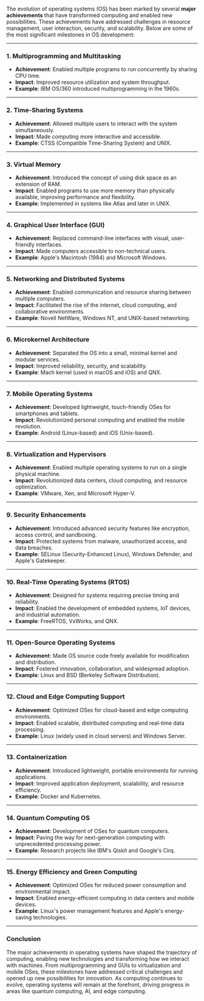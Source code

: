 The evolution of operating systems (OS) has been marked by several **major achievements** that have transformed computing and enabled new possibilities. These achievements have addressed challenges in resource management, user interaction, security, and scalability. Below are some of the most significant milestones in OS development:

---

### **1. Multiprogramming and Multitasking**
   - **Achievement**: Enabled multiple programs to run concurrently by sharing CPU time.
   - **Impact**: Improved resource utilization and system throughput.
   - **Example**: IBM OS/360 introduced multiprogramming in the 1960s.

---

### **2. Time-Sharing Systems**
   - **Achievement**: Allowed multiple users to interact with the system simultaneously.
   - **Impact**: Made computing more interactive and accessible.
   - **Example**: CTSS (Compatible Time-Sharing System) and UNIX.

---

### **3. Virtual Memory**
   - **Achievement**: Introduced the concept of using disk space as an extension of RAM.
   - **Impact**: Enabled programs to use more memory than physically available, improving performance and flexibility.
   - **Example**: Implemented in systems like Atlas and later in UNIX.

---

### **4. Graphical User Interface (GUI)**
   - **Achievement**: Replaced command-line interfaces with visual, user-friendly interfaces.
   - **Impact**: Made computers accessible to non-technical users.
   - **Example**: Apple's Macintosh (1984) and Microsoft Windows.

---

### **5. Networking and Distributed Systems**
   - **Achievement**: Enabled communication and resource sharing between multiple computers.
   - **Impact**: Facilitated the rise of the internet, cloud computing, and collaborative environments.
   - **Example**: Novell NetWare, Windows NT, and UNIX-based networking.

---

### **6. Microkernel Architecture**
   - **Achievement**: Separated the OS into a small, minimal kernel and modular services.
   - **Impact**: Improved reliability, security, and scalability.
   - **Example**: Mach kernel (used in macOS and iOS) and QNX.

---

### **7. Mobile Operating Systems**
   - **Achievement**: Developed lightweight, touch-friendly OSes for smartphones and tablets.
   - **Impact**: Revolutionized personal computing and enabled the mobile revolution.
   - **Example**: Android (Linux-based) and iOS (Unix-based).

---

### **8. Virtualization and Hypervisors**
   - **Achievement**: Enabled multiple operating systems to run on a single physical machine.
   - **Impact**: Revolutionized data centers, cloud computing, and resource optimization.
   - **Example**: VMware, Xen, and Microsoft Hyper-V.

---

### **9. Security Enhancements**
   - **Achievement**: Introduced advanced security features like encryption, access control, and sandboxing.
   - **Impact**: Protected systems from malware, unauthorized access, and data breaches.
   - **Example**: SELinux (Security-Enhanced Linux), Windows Defender, and Apple's Gatekeeper.

---

### **10. Real-Time Operating Systems (RTOS)**
   - **Achievement**: Designed for systems requiring precise timing and reliability.
   - **Impact**: Enabled the development of embedded systems, IoT devices, and industrial automation.
   - **Example**: FreeRTOS, VxWorks, and QNX.

---

### **11. Open-Source Operating Systems**
   - **Achievement**: Made OS source code freely available for modification and distribution.
   - **Impact**: Fostered innovation, collaboration, and widespread adoption.
   - **Example**: Linux and BSD (Berkeley Software Distribution).

---

### **12. Cloud and Edge Computing Support**
   - **Achievement**: Optimized OSes for cloud-based and edge computing environments.
   - **Impact**: Enabled scalable, distributed computing and real-time data processing.
   - **Example**: Linux (widely used in cloud servers) and Windows Server.

---

### **13. Containerization**
   - **Achievement**: Introduced lightweight, portable environments for running applications.
   - **Impact**: Improved application deployment, scalability, and resource efficiency.
   - **Example**: Docker and Kubernetes.

---

### **14. Quantum Computing OS**
   - **Achievement**: Development of OSes for quantum computers.
   - **Impact**: Paving the way for next-generation computing with unprecedented processing power.
   - **Example**: Research projects like IBM's Qiskit and Google's Cirq.

---

### **15. Energy Efficiency and Green Computing**
   - **Achievement**: Optimized OSes for reduced power consumption and environmental impact.
   - **Impact**: Enabled energy-efficient computing in data centers and mobile devices.
   - **Example**: Linux's power management features and Apple's energy-saving technologies.

---

### **Conclusion**
The major achievements in operating systems have shaped the trajectory of computing, enabling new technologies and transforming how we interact with machines. From multiprogramming and GUIs to virtualization and mobile OSes, these milestones have addressed critical challenges and opened up new possibilities for innovation. As computing continues to evolve, operating systems will remain at the forefront, driving progress in areas like quantum computing, AI, and edge computing.
